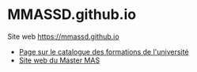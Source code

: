 # MMASSD.github.io

Site web  https://mmassd.github.io

- [Page sur le catalogue des formations de l'université](https://formations.univ-rennes2.fr/fr/formations/master-37/master-mention-mathematique-appliquees-statistique-parcours-sciences-des-donnees-JFTJBMKM.html)
- [Site web du Master MAS](https://www.sites.univ-rennes2.fr/master-mas/)
